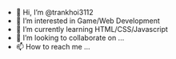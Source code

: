 - 👋 Hi, I’m @trankhoi3112
- 👀 I’m interested in Game/Web Development
- 🌱 I’m currently learning HTML/CSS/Javascript
- 💞️ I’m looking to collaborate on ...
- 📫 How to reach me ...

<!---
trankhoi3112/trankhoi3112 is a ✨ special ✨ repository because its `README.md` (this file) appears on your GitHub profile.
You can click the Preview link to take a look at your changes.
--->
